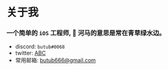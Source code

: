 # 关于我

### 一个简单的 `iOS` 工程师, 🦛 河马的意思是常在青草绿水边。

* discord: `butub#0068`
* twitter: [ABC](https://twitter.com/swish0x1)
* 常用邮箱: butub666@gmail.com
